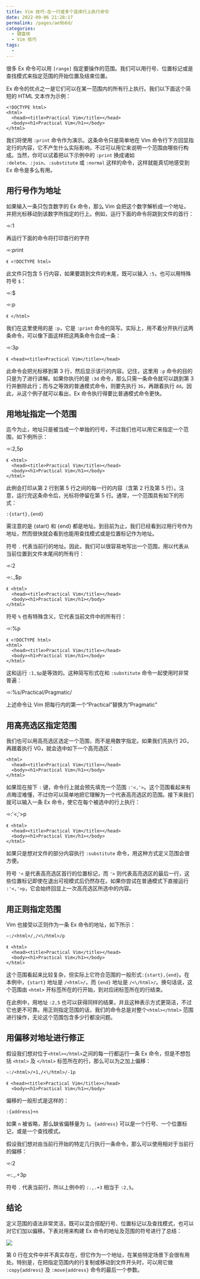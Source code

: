 ```yaml
---
title: Vim 技巧-在一行或多个连续行上执行命令
date: 2022-09-06 21:28:17
permalink: /pages/ae9b6d/
categories:
  - 键盘侠
  - Vim 技巧
tags:
  -
---
```


很多 Ex 命令可以用 `[range]` 指定要操作的范围。我们可以用行号、位置标记或是查找模式来指定范围的开始位置及结束位置。

Ex 命令的优点之一是它们可以在某一范围内的所有行上执行。我们以下面这个简短的 HTML 文本作为示例：

```
<!DOCTYPE html>
<html>
  <head><title>Practical Vim</title></head>
  <body><h1>Practical Vim</h1></body>
</html>
```

我们将使用 `:print` 命令作为演示。这条命令只是简单地在 Vim 命令行下方回显指定行的内容，它不产生什么实际影响，不过可以用它来说明一个范围由哪些行构成。当然，你可以试着把以下示例中的 `:print` 换成诸如 `:delete`、`:join`、`:substitute` 或 `:normal` 这样的命令，这样就能真切地感受到 Ex 命令是多么有用。

## 用行号作为地址

如果输入一条只包含数字的 Ex 命令，那么 Vim 会把这个数字解析成一个地址，并把光标移动到该数字所指定的行上。例如，运行下面的命令将跳到文件的首行：

➾:1

再运行下面的命令将打印首行的字符

➾:print

`《 <!DOCTYPE html>`

此文件只包含 5 行内容，如果要跳到文件的末尾，既可以输入 `:5`，也可以用特殊符号 `$`：

➾:$

➾:p

`《 </html>`

我们在这里使用的是 `:p`，它是 `:print` 命令的简写。实际上，用不着分开执行这两条命令，可以像下面这样把这两条命令合成一条：

➾:3p

`《 <head><title>Practical Vim</title></head>`

此命令会把光标移到第 3 行，然后显示该行的内容。记住，这里用 `:p` 命令的目的只是为了进行讲解。如果你执行的是 `:3d` 命令，那么只需一条命令就可以跳到第 3 行并删除此行；而与之等效的普通模式命令，则要先执行 `3G`，再跟着执行 `dd`。因此，从这个例子就可以看出，Ex 命令执行得要比普通模式命令更快。

## 用地址指定一个范围

迄今为止，地址只是被当成一个单独的行号，不过我们也可以用它来指定一个范围，如下例所示：

➾:2,5p

```
《 <html>
  <head><title>Practical Vim</title></head>
  <body><h1>Practical Vim</h1></body>
</html>
```

此例会打印从第 2 行到第 5 行之间的每一行的内容（含第 2 行及第 5 行）。注意，运行完这条命令后，光标将停留在第 5 行。通常，一个范围具有如下的形式：

`:{start},{end}`

需注意的是 {start} 和 {end} 都是地址。到目前为止，我们已经看到过用行号作为地址，然而很快就会看到也能用查找模式或是位置标记作为地址。

符号 `.` 代表当前行的地址。因此，我们可以很容易地写出一个范围，用以代表从当前位置到文件末尾间的所有行：

➾:2

➾:.,$p

```
《 <html>
  <head><title>Practical Vim</title></head>
  <body><h1>Practical Vim</h1></body>
</html>
```

符号 `%` 也有特殊含义，它代表当前文件中的所有行：

➾:%p

```
《 <!DOCTYPE html>
<html>
  <head><title>Practical Vim</title></head>
  <body><h1>Practical Vim</h1></body>
</html>
```

这和运行 `:1,$p`是等效的。这种简写形式在和 `:substitute` 命令一起使用时非常普遍：

➾:%s/Practical/Pragmatic/

上述命令让 Vim 把每行内的第一个“Practical”替换为“Pragmatic”

## 用高亮选区指定范围

我们也可以用高亮选区选定一个范围，而不是用数字指定。如果我们先执行 2G，再跟着执行 VG，就会选中如下一个高亮选区：

```
<html>
  <head><title>Practical Vim</title></head>
  <body><h1>Practical Vim</h1></body>
</html>
```

如果现在按下 `:` 键，命令行上就会预先填充一个范围 `:'<,'>`。这个范围看起来有点晦涩难懂，不过你可以简单地把它理解为一个代表高亮选区的范围。接下来我们就可以输入一条 Ex 命令，使它在每个被选中的行上执行：

➾:'<,'>p

```
《 <html>
  <head><title>Practical Vim</title></head>
  <body><h1>Practical Vim</h1></body>
</html>
```

如果只是想对文件的部分内容执行 `:substitute` 命令，用这种方式定义范围会很方便。

符号 `'<` 是代表高亮选区首行的位置标记，而 `'>` 则代表高亮选区的最后一行，这些位置标记即使在退出可视模式后仍然存在。如果你尝试在普通模式下直接运行 `:'<,'>p`，它会始终回显上一次高亮选区所选中的内容。

## 用正则指定范围

Vim 也接受以正则作为一条 Ex 命令的地址，如下所示：

`➾:/<html>/,/<\/html>/p`

```
《 <html>
  <head><title>Practical Vim</title></head>
  <body><h1>Practical Vim</h1></body>
</html>
```

这个范围看起来比较复杂，但实际上它符合范围的一般形式`:{start},{end}`。在本例中，`{start}` 地址是 `/<html>/`，而 `{end}` 地址是 `/<\/html>/`。换句话说，这个范围由 `<html>` 开标签所在的行开始，到对应闭标签所在的行结束。

在此例中，用地址 `:2,5` 也可以获得同样的结果，并且这种表示方式更简洁，不过它也更不可靠。用正则指定范围的话，我们的命令总是对整个`<html></html>` 范围进行操作，无论这个范围包含多少行都没问题。

## 用偏移对地址进行修正

假设我们想对位于`<html></html>`之间的每一行都运行一条 Ex 命令，但是不想包括 `<html>` 及 `</html>` 标签所在的行，那么可以为之加上偏移：

`➾:/<html>/+1,/<\/html>/-1p`

```
《 <head><title>Practical Vim</title></head>
  <body><h1>Practical Vim</h1></body>
```

偏移的一般形式是这样的：

`:{address}+n`

如果 `n` 被省略，那么缺省偏移量为 `1`。`{address}` 可以是一个行号、一个位置标记，或是一个查找模式。

假设我们想对由当前行开始的特定几行执行一条命令，那么可以使用相对于当前行的偏移：

➾:2

➾:.,.+3p

符号 `.` 代表当前行，所以上例中的 `:.,.+3` 相当于 `:2,5`。

## 结论

定义范围的语法非常灵活，既可以混合搭配行号、位置标记以及查找模式，也可以对它们加以偏移。下表对用来构建 Ex 命令的地址及范围的符号进行了总结：

![](../../.vuepress/public/img/vim/069.jpg)

第 0 行在文件中并不真实存在，但它作为一个地址，在某些特定场景下会很有用处。特别是，在把指定范围内的行复制或移动到文件开头时，可以用它做 `:copy{address}` 及 `:move{address}` 命令的最后一个参数。
